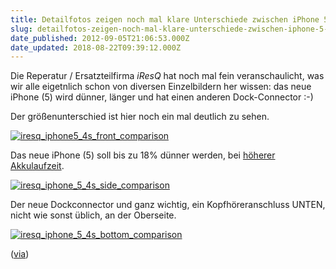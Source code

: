 ```yaml
---
title: Detailfotos zeigen noch mal klare Unterschiede zwischen iPhone 5 und iPhone 4s
slug: detailfotos-zeigen-noch-mal-klare-unterschiede-zwischen-iphone-5-und-iphone-4s
date_published: 2012-09-05T21:06:53.000Z
date_updated: 2018-08-22T09:39:12.000Z
---
```


Die Reperatur / Ersatzteilfirma *iResQ* hat noch mal fein veranschaulicht, was wir alle eigetnlich schon von diversen Einzelbildern her wissen: das neue iPhone (5) wird dünner, länger und hat einen anderen Dock-Connector :-) 

Der größenunterschied ist hier noch ein mal deutlich zu sehen.

[![iresq_iphone5_4s_front_comparison](//picdump.thafaker.de/2012/09/iresq_iphone5_4s_front_comparison.jpg)](http://picdump.thafaker.de/2012/09/iresq_iphone5_4s_front_comparison.jpg)

Das neue iPhone (5) soll bis zu 18% dünner werden, bei [höherer Akkulaufzeit](__GHOST_URL__/fotos-von-der-neuen-iphone-batterie-im-hinteren-gehauseteil-und-grosenvergleich-zur-batterie-vom-4s-und-a6-chip/).

[![iresq_iphone_5_4s_side_comparison](//picdump.thafaker.de/2012/09/iresq_iphone_5_4s_side_comparison.jpg)](http://picdump.thafaker.de/2012/09/iresq_iphone_5_4s_side_comparison.jpg)

Der neue Dockconnector und ganz wichtig, ein Kopfhöreranschluss UNTEN, nicht wie sonst üblich, an der Oberseite.

[![iresq_iphone_5_4s_bottom_comparison](//picdump.thafaker.de/2012/09/iresq_iphone_5_4s_bottom_comparison.jpg)](http://picdump.thafaker.de/2012/09/iresq_iphone_5_4s_bottom_comparison.jpg)

([via](http://www.macrumors.com/2012/09/05/closeup-photos-show-clear-difference-in-thickness-between-iphone-5-and-4s/))
